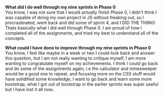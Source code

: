 <b>What did I do well through my nine sprints in Phase 0</b>
<br>
You know, I was not sure that I would actually finish Phase 0, I didn't think I was capable of doing my own project in JS without freaking out, so I procrastinated, went back and did some of sprint 4, and I DID THE THING! Thats basically what I did well through Phase 0. I am proud of how I completed all of the assignments, and tried my best to understand all of the concepts.

<b>What could I have done to improve through my nine sprints in Phase 0</b>
<br>
You know, I feel like maybe in a week or two I could look back and answer this question, but I am not really wanting to critique myself, I am more wanting to congratulate myself on my achievements. I think I could go back and do some of the assignments again, i.e the calculator and minesweeper would be a good one to repeat, and focusing more on the CSS stuff would have solidified some knowledge, I want to go back and learn some more bootstrap, what I got out of bootstrap in the earlier sprints was super useful but I have lost it all now.. 
